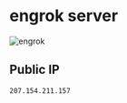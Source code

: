 # engrok server

![engrok](https://user-images.githubusercontent.com/55315742/132133182-d7aab6c9-53e1-46e5-a987-8baa02581822.jpg)


## Public IP
```
207.154.211.157
```
